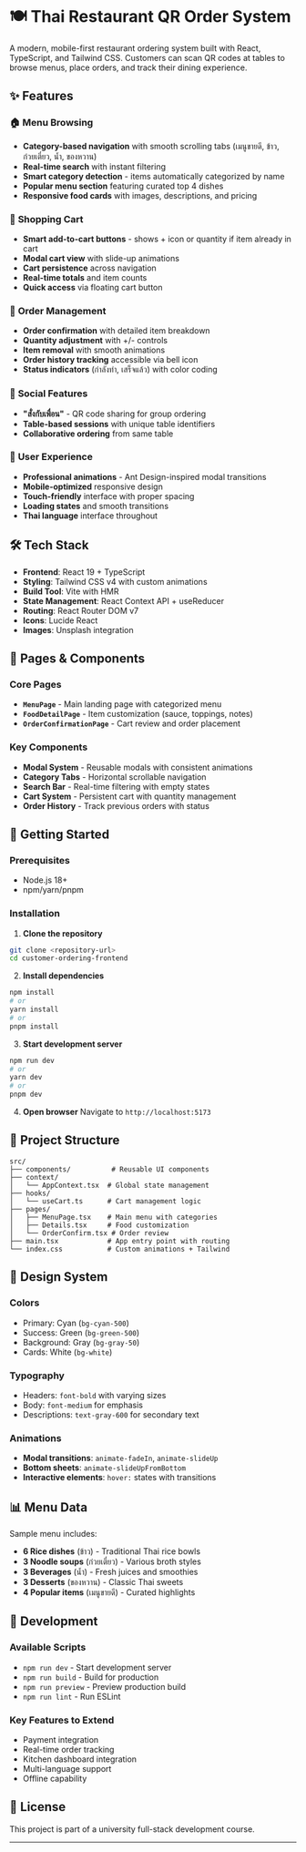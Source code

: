 # 🍽️ Thai Restaurant QR Order System

A modern, mobile-first restaurant ordering system built with React, TypeScript, and Tailwind CSS. Customers can scan QR codes at tables to browse menus, place orders, and track their dining experience.

## ✨ Features

### 🏠 **Menu Browsing**
- **Category-based navigation** with smooth scrolling tabs (เมนูขายดี, ข้าว, ก๋วยเตี๋ยว, น้ำ, ของหวาน)
- **Real-time search** with instant filtering
- **Smart category detection** - items automatically categorized by name
- **Popular menu section** featuring curated top 4 dishes
- **Responsive food cards** with images, descriptions, and pricing

### 🛒 **Shopping Cart**
- **Smart add-to-cart buttons** - shows + icon or quantity if item already in cart
- **Modal cart view** with slide-up animations
- **Cart persistence** across navigation
- **Real-time totals** and item counts
- **Quick access** via floating cart button

### 🎯 **Order Management**
- **Order confirmation** with detailed item breakdown
- **Quantity adjustment** with +/- controls
- **Item removal** with smooth animations
- **Order history tracking** accessible via bell icon
- **Status indicators** (กำลังทำ, เสร็จแล้ว) with color coding

### 🤝 **Social Features**
- **"สั่งกับเพื่อน"** - QR code sharing for group ordering
- **Table-based sessions** with unique table identifiers
- **Collaborative ordering** from same table

### 🎨 **User Experience**
- **Professional animations** - Ant Design-inspired modal transitions
- **Mobile-optimized** responsive design
- **Touch-friendly** interface with proper spacing
- **Loading states** and smooth transitions
- **Thai language** interface throughout

## 🛠️ Tech Stack

- **Frontend**: React 19 + TypeScript
- **Styling**: Tailwind CSS v4 with custom animations
- **Build Tool**: Vite with HMR
- **State Management**: React Context API + useReducer
- **Routing**: React Router DOM v7
- **Icons**: Lucide React
- **Images**: Unsplash integration

## 📱 Pages & Components

### **Core Pages**
- **`MenuPage`** - Main landing page with categorized menu
- **`FoodDetailPage`** - Item customization (sauce, toppings, notes)
- **`OrderConfirmationPage`** - Cart review and order placement

### **Key Components**
- **Modal System** - Reusable modals with consistent animations
- **Category Tabs** - Horizontal scrollable navigation
- **Search Bar** - Real-time filtering with empty states
- **Cart System** - Persistent cart with quantity management
- **Order History** - Track previous orders with status

## 🚀 Getting Started

### Prerequisites
- Node.js 18+
- npm/yarn/pnpm

### Installation

1. **Clone the repository**
```bash
git clone <repository-url>
cd customer-ordering-frontend
```

2. **Install dependencies**
```bash
npm install
# or
yarn install
# or
pnpm install
```

3. **Start development server**
```bash
npm run dev
# or
yarn dev
# or
pnpm dev
```

4. **Open browser**
Navigate to `http://localhost:5173`

## 📁 Project Structure

```
src/
├── components/          # Reusable UI components
├── context/
│   └── AppContext.tsx  # Global state management
├── hooks/
│   └── useCart.ts      # Cart management logic
├── pages/
│   ├── MenuPage.tsx    # Main menu with categories
│   ├── Details.tsx     # Food customization
│   └── OrderConfirm.tsx # Order review
├── main.tsx            # App entry point with routing
└── index.css           # Custom animations + Tailwind
```

## 🎨 Design System

### **Colors**
- Primary: Cyan (`bg-cyan-500`)
- Success: Green (`bg-green-500`)
- Background: Gray (`bg-gray-50`)
- Cards: White (`bg-white`)

### **Typography**
- Headers: `font-bold` with varying sizes
- Body: `font-medium` for emphasis
- Descriptions: `text-gray-600` for secondary text

### **Animations**
- **Modal transitions**: `animate-fadeIn`, `animate-slideUp`
- **Bottom sheets**: `animate-slideUpFromBottom`
- **Interactive elements**: `hover:` states with transitions

## 📊 Menu Data

Sample menu includes:
- **6 Rice dishes** (ข้าว) - Traditional Thai rice bowls
- **3 Noodle soups** (ก๋วยเตี๋ยว) - Various broth styles
- **3 Beverages** (น้ำ) - Fresh juices and smoothies
- **3 Desserts** (ของหวาน) - Classic Thai sweets
- **4 Popular items** (เมนูขายดี) - Curated highlights

## 🔧 Development

### **Available Scripts**
- `npm run dev` - Start development server
- `npm run build` - Build for production
- `npm run preview` - Preview production build
- `npm run lint` - Run ESLint

### **Key Features to Extend**
- Payment integration
- Real-time order tracking
- Kitchen dashboard integration
- Multi-language support
- Offline capability

## 📄 License

This project is part of a university full-stack development course.

---

